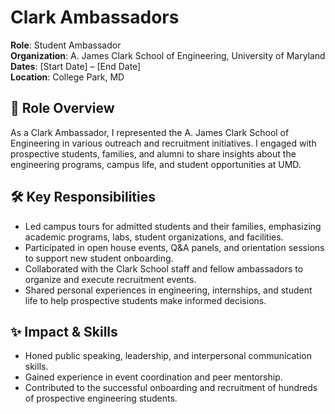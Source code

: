 # Clark Ambassadors  
**Role**: Student Ambassador  
**Organization**: A. James Clark School of Engineering, University of Maryland  
**Dates**: [Start Date] – [End Date]  
**Location**: College Park, MD  

## 🎯 Role Overview  
As a Clark Ambassador, I represented the A. James Clark School of Engineering in various outreach and recruitment initiatives. I engaged with prospective students, families, and alumni to share insights about the engineering programs, campus life, and student opportunities at UMD.

## 🛠️ Key Responsibilities  
- Led campus tours for admitted students and their families, emphasizing academic programs, labs, student organizations, and facilities.  
- Participated in open house events, Q&A panels, and orientation sessions to support new student onboarding.  
- Collaborated with the Clark School staff and fellow ambassadors to organize and execute recruitment events.  
- Shared personal experiences in engineering, internships, and student life to help prospective students make informed decisions.  

## ✨ Impact & Skills  
- Honed public speaking, leadership, and interpersonal communication skills.  
- Gained experience in event coordination and peer mentorship.  
- Contributed to the successful onboarding and recruitment of hundreds of prospective engineering students.

